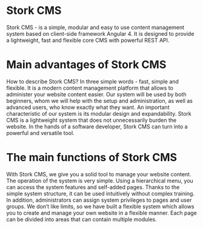 # Stork CMS
Stork CMS - is a simple, modular and easy to use content management system based on client-side framework Angular 4. It is designed to provide a lightweight, fast and flexible core CMS with powerful REST API.
# Main advantages of Stork CMS
How to describe Stork CMS? In three simple words - fast, simple and flexible. It is a modern content management platform that allows to administer your website content easier. Our system will be used by both beginners, whom we will help with the setup and administration, as well as advanced users, who know exactly what they want. An important characteristic of our system is its modular design and expandability. Stork CMS is a lightweight system that does not unnecessarily burden the website. In the hands of a software developer, Stork CMS can turn into a powerful and versatile tool.
# The main functions of Stork CMS
With Stork CMS, we give you a solid tool to manage your website content. The operation of the system is very simple. Using a hierarchical menu, you can access the system features and self-added pages. Thanks to the simple system structure, it can be used intuitively without complex training. In addition, administrators can assign system privileges to pages and user groups. We don’t like limits, so we have built a flexible system which allows you to create and manage your own website in a flexible manner. Each page can be divided into areas that can contain multiple modules.
